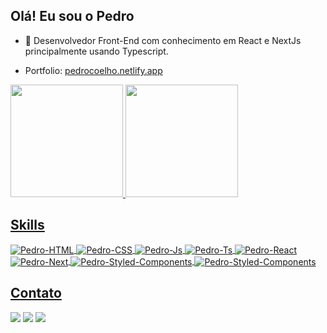 ## Olá! Eu sou o Pedro

- 🔭 Desenvolvedor Front-End com conhecimento em React e NextJs principalmente usando Typescript.

- Portfolio: <a href="https://pedrocoelho.netlify.app/" target="_blank">pedrocoelho.netlify.app</a>

 <div>
  <a href="https://github.com/pedrocoelho94">
  <img height="180em" src="https://github-readme-stats.vercel.app/api?username=pedrocoelho94&show_icons=true&theme=radical&include_all_commits=true&count_private=true"/>
  <img height="180em" src="https://github-readme-stats.vercel.app/api/top-langs/?username=pedrocoelho94&layout=compact&langs_count=7&theme=radical"/>
</div>
 
## Skills 
<img align="center" alt="Pedro-HTML" src="https://img.shields.io/badge/HTML5-E34F26?style=for-the-badge&logo=html5&logoColor=white">
<img align="center" alt="Pedro-CSS" src="https://img.shields.io/badge/CSS3-1572B6?style=for-the-badge&logo=css3&logoColor=white">
<img align="center" alt="Pedro-Js" src="https://img.shields.io/badge/JavaScript-323330?style=for-the-badge&logo=javascript&logoColor=F7DF1E">
<img align="center" alt="Pedro-Ts" src="https://img.shields.io/badge/TypeScript-007ACC?style=for-the-badge&logo=typescript&logoColor=white">
<img align="center" alt="Pedro-React" src="https://img.shields.io/badge/React-20232A?style=for-the-badge&logo=react&logoColor=61DAFB">
<img align="center" alt="Pedro-Next" src="https://img.shields.io/badge/next.js-000000?style=for-the-badge&logo=nextdotjs&logoColor=white">
<img align="center" alt="Pedro-Styled-Components" src="https://img.shields.io/badge/styled--components-DB7093?style=for-the-badge&logo=styled-components&logoColor=white">
<img align="center" alt="Pedro-Styled-Components" src="https://img.shields.io/badge/GraphQl-E10098?style=for-the-badge&logo=graphql&logoColor=white">  
 
## Contato  
<a href="https://www.instagram.com/pdrocoelho/" target="_blank"><img src="https://img.shields.io/badge/-Instagram-%23E4405F?style=for-the-badge&logo=instagram&logoColor=white" target="_blank"></a>
  <a href = "mailto:pedrohenriquesc@gmail.com"><img src="https://img.shields.io/badge/-Gmail-%23333?style=for-the-badge&logo=gmail&logoColor=white" target="_blank"></a>
  <a href="https://www.linkedin.com/in/pedrocoelho94/" target="_blank"><img src="https://img.shields.io/badge/-LinkedIn-%230077B5?style=for-the-badge&logo=linkedin&logoColor=white" target="_blank"></a> 
 
